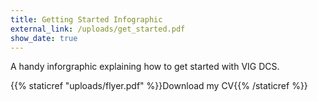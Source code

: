 ```yaml
---
title: Getting Started Infographic
external_link: /uploads/get_started.pdf
show_date: true
---
```


A handy inforgraphic explaining how to get started with VIG DCS.

{{% staticref "uploads/flyer.pdf" %}}Download my CV{{% /staticref %}}